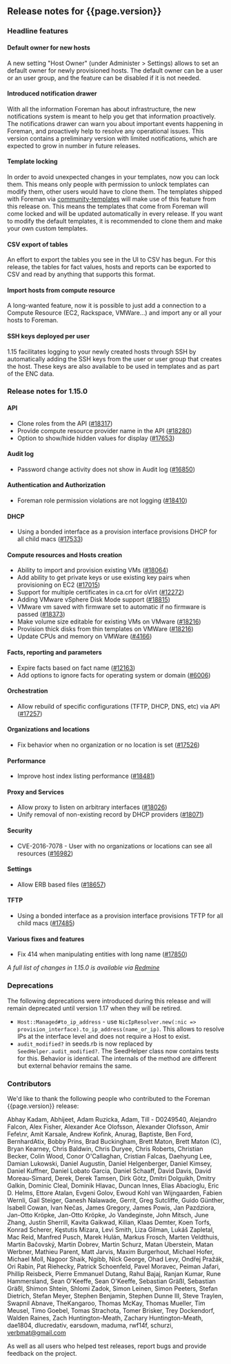 ## Release notes for {{page.version}}

### Headline features

#### Default owner for new hosts

A new setting "Host Owner" (under Administer > Settings) allows to set an default owner for newly provisioned hosts. The default owner can be a user or an user group, and the feature can be disabled if it is not needed.

#### Introduced notification drawer

With all the information Foreman has about infrastructure, the new notifications system is meant to help you get that information proactively. The notifications drawer can warn you about important events happening in Foreman, and proactively help to resolve any operational issues. This version contains a preliminary version with limited notifications, which are expected to grow in number in future releases.

#### Template locking
In order to avoid unexpected changes in your templates, now you can lock them. This means only people with permission to unlock templates can modify them, other users would have to clone them. The templates shipped with Foreman via [community-templates](https://github.com/theforeman/community-templates) will make use of this feature from this release on. This means the templates that come from Foreman will come locked and will be updated automatically in every release. If you want to modify the default templates, it is recommended to clone them and make your own custom templates.

#### CSV export of tables

An effort to export the tables you see in the UI to CSV has begun. For this release, the tables for fact values, hosts and reports can be exported to CSV and read by anything that supports this format.

#### Import hosts from compute resource

A long-wanted feature, now it is possible to just add a connection to a Compute Resource (EC2, Rackspace, VMWare...) and import any or all your hosts to Foreman.

#### SSH keys deployed per user

1.15 facilitates logging to your newly created hosts through SSH by automatically adding the SSH keys from the user or user group that creates the host. These keys are also available to be used in templates and as part of the ENC data.

### Release notes for 1.15.0

#### API
* Clone roles from the API ([#18317](http://projects.theforeman.org/issues/18317))
* Provide compute resource provider name in the API ([#18280](http://projects.theforeman.org/issues/18280))
* Option to show/hide hidden values for display ([#17653](http://projects.theforeman.org/issues/17653))
#### Audit log
* Password change activity does not show in Audit log ([#16850](http://projects.theforeman.org/issues/16850))
#### Authentication and Authorization
* Foreman role permission violations are not logging ([#18410](http://projects.theforeman.org/issues/18410))
#### DHCP
* Using a bonded interface as a provision interface provisions DHCP for all child macs ([#17533](http://projects.theforeman.org/issues/17533))
#### Compute resources and Hosts creation
* Ability to import and provision existing VMs ([#18064](http://projects.theforeman.org/issues/18064))
* Add ability to get private keys or use existing key pairs when provisioning on EC2 ([#17015](http://projects.theforeman.org/issues/17015))
* Support for multiple certificates in ca.crt for oVirt ([#12272](http://projects.theforeman.org/issues/12272))
* Adding VMware vSphere Disk Mode support ([#18815](http://projects.theforeman.org/issues/18815))
* VMware vm saved with firmware set to automatic if no firmware is passed ([#18373](http://projects.theforeman.org/issues/18373))
* Make volume size editable for existing VMs on VMware ([#18216](http://projects.theforeman.org/issues/18216))
* Provision thick disks from thin templates on VMWare ([#18216](http://projects.theforeman.org/issues/18216))
* Update CPUs and memory on VMWare ([#4166](http://projects.theforeman.org/issues/4166))
#### Facts, reporting and parameters
* Expire facts based on fact name ([#12163](http://projects.theforeman.org/issues/12163))
* Add options to ignore facts for operating system or domain ([#6006](http://projects.theforeman.org/issues/6006))
#### Orchestration
* Allow rebuild of specific configurations (TFTP, DHCP, DNS, etc) via API ([#17257](http://projects.theforeman.org/issues/17257))
#### Organizations and locations
* Fix behavior when no organization or no location is set ([#17526](http://projects.theforeman.org/issues/17526))
#### Performance
* Improve host index listing performance ([#18481](http://projects.theforeman.org/issues/18481))
#### Proxy and Services
* Allow proxy to listen on arbitrary interfaces ([#18026](http://projects.theforeman.org/issues/18026))
* Unify removal of non-existing record by DHCP providers ([#18071](http://projects.theforeman.org/issues/18071))
#### Security
* CVE-2016-7078 - User with no organizations or locations can see all resources ([#16982](http://projects.theforeman.org/issues/16982))
#### Settings
* Allow ERB based files ([#18657](http://projects.theforeman.org/issues/18657))
#### TFTP
* Using a bonded interface as a provision interface provisions TFTP for all child macs ([#17485](http://projects.theforeman.org/issues/17485))
#### Various fixes and features
* Fix 414 when manipulating entities with long name ([#17850](http://projects.theforeman.org/issues/17850))

*A full list of changes in 1.15.0 is available via [Redmine](http://projects.theforeman.org/projects/foreman/issues?query_id=126)*

### Deprecations

The following deprecations were introduced during this release and will remain deprecated until version 1.17 when they will be retired.

* `Host::Managed#to_ip_address` - use `NicIpResolver.new(:nic => provision_interface).to_ip_address(name_or_ip)`. This allows to resolve IPs at the interface level and does not require a Host to exist.
* `audit_modified?` in seeds.rb is now replaced by `SeedHelper.audit_modified?`. The SeedHelper class now contains tests for this. Behavior is identical. The internals of the method are different but external behavior remains the same.

### Contributors

We'd like to thank the following people who contributed to the Foreman {{page.version}} release:

Abhay Kadam, Abhijeet, Adam Ruzicka, Adam,  Till - D0249540, Alejandro Falcon, Alex Fisher, Alexander Ace Olofsson, Alexander Olofsson, Amir Fefe\nr, Amit Karsale, Andrew Kofink, Anurag, Baptiste, Ben Ford, BernhardAtix, Bobby Prins, Brad Buckingham, Brett Maton, Brett Maton (C), Bryan Kearney, Chris Baldwin, Chris Duryee, Chris Roberts, Christian Becker, Colin Wood, Conor O'Callaghan, Cristian Falcas, Daehyung Lee, Damian Lukowski, Daniel Augustin, Daniel Helgenberger, Daniel Kimsey, Daniel Kuffner, Daniel Lobato Garcia, Daniel Schaaff, David Davis, David Moreau-Simard, Derek, Derek Tamsen, Dirk Götz, Dmitri Dolguikh, Dmitry Galkin, Dominic Cleal, Dominik Hlavac, Duncan Innes, Elias Abacioglu, Eric D. Helms, Ettore Atalan, Evgeni Golov, Ewoud Kohl van Wijngaarden, Fabien Wernli, Gail Steiger, Ganesh Nalawade, Gerrit, Greg Sutcliffe, Guido Günther, Isabell Cowan, Ivan Nečas, James Gregory, James Powis, Jan Pazdziora, Jan-Otto Kröpke, Jan-Otto Kröpke, Jo Vandeginste, John Mitsch, June Zhang, Justin Sherrill, Kavita Gaikwad, Kilian, Klaas Demter, Koen Torfs, Konrad Scherer, Kęstutis Mizara, Levi Smith, Liza Gilman, Lukáš Zapletal, Mac Reid, Manfred Pusch, Marek Hulán, Markus Frosch, Marten Veldthuis, Martin Bačovský, Martin Dobrev, Martin Schurz, Matan Uberstein, Matan Werbner, Mathieu Parent, Matt Jarvis, Maxim Burgerhout, Michael Hofer, Michael Moll, Nagoor Shaik, Ngibb, Nick George, Ohad Levy, Ondřej Pražák, Ori Rabin, Pat Riehecky, Patrick Schoenfeld, Pavel Moravec, Peiman Jafari, Phillip Reisbeck, Pierre Emmanuel Dutang, Rahul Bajaj, Ranjan Kumar, Rune Hammersland, Sean O'Keeffe, Sean O'Keeffe, Sebastian Gräßl, Sebastian Gräßl, Shimon Shtein, Shlomi Zadok, Simon Leinen, Simon Peeters, Stefan Dietrich, Stefan Meyer, Stephen Benjamin, Stephen Dunne III, Steve Traylen, Swapnil Abnave, TheKangaroo, Thomas McKay, Thomas Mueller, Tim Meusel, Timo Goebel, Tomas Strachota, Tomer Brisker, Trey Dockendorf, Walden Raines, Zach Huntington-Meath, Zachary Huntington-Meath, dae1804, dlucredativ, earsdown, maduma, rwf14f, schurzi, verbmat@gmail.com

As well as all users who helped test releases, report bugs and provide feedback on the project.

